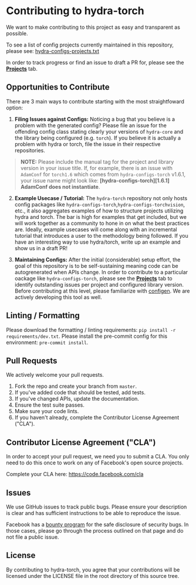 # Contributing to hydra-torch
We want to make contributing to this project as easy and transparent as
possible.

To see a list of config projects currently maintained in this repository, please see: [hydra-configs-projects.txt](hydra-configs-projects.txt)

In order to track progress or find an issue to draft a PR for, please see the [**Projects**](https://github.com/pytorch/hydra-torch/projects) tab.

## Opportunities to Contribute
There are 3 main ways to contribute starting with the most straightfoward option:

1. **Filing Issues against Configs:** Noticing a bug that you believe is a problem with the generated config? Please file an issue for the offending config class stating clearly your versions of `hydra-core` and the library being configured (e.g. `torch`). If you believe it is actually a problem with hydra or torch, file the issue in their respective repositories. 

> **NOTE:** Please include the manual tag for the project and library version in your issue title. If, for example, there is an issue with `AdamConf` for `torch1.6` which comes from `hydra-configs-torch` v1.6.1, your issue name might look like:
**[hydra-configs-torch][1.6.1] AdamConf does not instantiate**.

2. **Example Usecase / Tutorial:** The `hydra-torch` repository not only hosts config packages like `hydra-configs-torch`,`hydra-configs-torchvision`, etc., it also aggregates examples of how to structure projects utilizing hydra and torch. The bar is high for examples that get included, but we will work together as a community to hone in on what the best practices are. Ideally, example usecases will come along with an incremental tutorial that introduces a user to the methodology being followed. If you have an interesting way to use hydra/torch, write up an example and show us in a draft PR!

3. **Maintaining Configs:** After the initial (considerable) setup effort, the goal of this repository is to be self-sustaining meaning code can be autogrenerated when APIs change. In order to contribute to a particular oackage like `hydra-configs-torch`, please see the [**Projects**](https://github.com/pytorch/hydra-torch/projects) tab to identify outstanding issues per project and configured library version. Before contributing at this level, please familiarize with [configen](https://github.com/facebookresearch/hydra/tree/master/tools/configen). We are actively developing this tool as well.

## Linting / Formatting
Please download the formatting / linting requirements: `pip install -r requirements/dev.txt`.
Please install the pre-commit config for this environment: `pre-commit install`.

## Pull Requests
We actively welcome your pull requests.

1. Fork the repo and create your branch from `master`.
2. If you've added code that should be tested, add tests.
3. If you've changed APIs, update the documentation.
4. Ensure the test suite passes.
5. Make sure your code lints.
6. If you haven't already, complete the Contributor License Agreement ("CLA").

## Contributor License Agreement ("CLA")
In order to accept your pull request, we need you to submit a CLA. You only need
to do this once to work on any of Facebook's open source projects.

Complete your CLA here: <https://code.facebook.com/cla>

## Issues
We use GitHub issues to track public bugs. Please ensure your description is
clear and has sufficient instructions to be able to reproduce the issue.

Facebook has a [bounty program](https://www.facebook.com/whitehat/) for the safe
disclosure of security bugs. In those cases, please go through the process
outlined on that page and do not file a public issue.

## License
By contributing to hydra-torch, you agree that your contributions will be licensed
under the LICENSE file in the root directory of this source tree.
